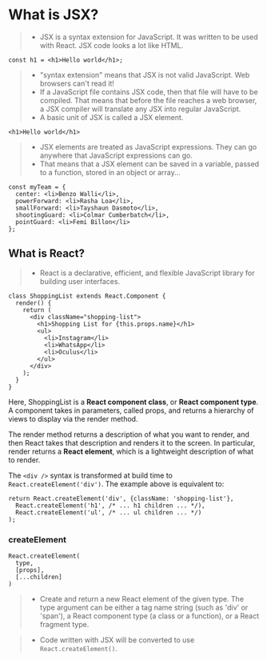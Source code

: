 # What is JSX?

>- JSX is a syntax extension for JavaScript. It was written to be used with React. JSX code looks a lot like HTML.

```
const h1 = <h1>Hello world</h1>;
```

>- "syntax extension" means that JSX is not valid JavaScript. Web browsers can't read it!
>- If a JavaScript file contains JSX code, then that file will have to be compiled. That means that before the file reaches a web browser, a JSX compiler will translate any JSX into regular JavaScript.
>- A basic unit of JSX is called a JSX element.

```
<h1>Hello world</h1>
```

>- JSX elements are treated as JavaScript expressions. They can go anywhere that JavaScript expressions can go.
>- That means that a JSX element can be saved in a variable, passed to a function, stored in an object or array...

```
const myTeam = {
  center: <li>Benzo Walli</li>,
  powerForward: <li>Rasha Loa</li>,
  smallForward: <li>Tayshaun Dasmoto</li>,
  shootingGuard: <li>Colmar Cumberbatch</li>,
  pointGuard: <li>Femi Billon</li>
};
```

## What is React?
>- React is a declarative, efficient, and flexible JavaScript library for building user interfaces.

```
class ShoppingList extends React.Component {
  render() {
    return (
      <div className="shopping-list">
        <h1>Shopping List for {this.props.name}</h1>
        <ul>
          <li>Instagram</li>
          <li>WhatsApp</li>
          <li>Oculus</li>
        </ul>
      </div>
    );
  }
}
```

Here, ShoppingList is a __React component class__, or
__React component type__. A component takes in parameters, called props, and returns a hierarchy of views to display via the render method.

The render method returns a description of what you want to render, and then React takes that description and renders it to the screen. In particular, render returns a __React element__, which is a lightweight description of what to render.

The `<div />` syntax is transformed at build time to `React.createElement('div')`. The example above is equivalent to:

```
return React.createElement('div', {className: 'shopping-list'},
  React.createElement('h1', /* ... h1 children ... */),
  React.createElement('ul', /* ... ul children ... */)
);
```
### createElement

```
React.createElement(
  type,
  [props],
  [...children]
)
```
>- Create and return a new React element of the given type. The type argument can be either a tag name string (such as 'div' or 'span'), a React component type (a class or a function), or a React fragment type.

>- Code written with JSX will be converted to use `React.createElement()`. 
